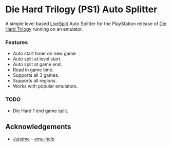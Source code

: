# Die Hard Trilogy (PS1) Auto Splitter

A simple level based [LiveSplit](https://livesplit.org/) Auto Splitter for the PlayStation release of [Die Hard Trilogy](https://en.wikipedia.org/wiki/Die_Hard_Trilogy) running on an emulator.

### Features
 - Auto start timer on new game
 - Auto split at level start.
 - Auto split at game end.
 - Read in game time.
 - Supports all 3 games.
 - Supports all regions.
 - Works with popular emulators.

### TODO
 - Die Hard 1 end game split.

## Acknowledgements

* [Jujstme](https://github.com/Jujstme/) - [emu-help](https://github.com/Jujstme/emu-help)